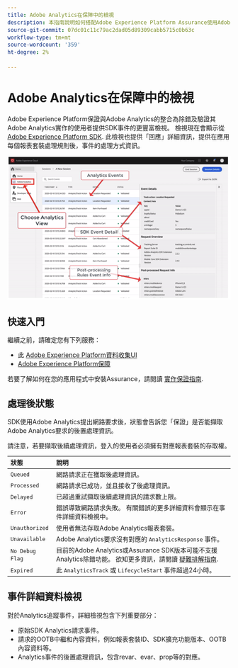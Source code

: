 ```yaml
---
title: Adobe Analytics在保障中的檢視
description: 本指南說明如何搭配Adobe Experience Platform Assurance使用Adobe Analytics。
source-git-commit: 07dc01c11c79ac2dad05d89309cabb5715c0b63c
workflow-type: tm+mt
source-wordcount: '359'
ht-degree: 2%

---
```



# Adobe Analytics在保障中的檢視

Adobe Experience Platform保證與Adobe Analytics的整合為除錯及驗證其Adobe Analytics實作的使用者提供SDK事件的更豐富檢視。 檢視現在會顯示從 [Adobe Experience Platform SDK](https://developer.adobe.com/client-sdks/documentation/adobe-analytics/). 此檢視也提供「回應」詳細資訊，提供在應用每個報表套裝處理規則後，事件的處理方式資訊。

![](./images/adobe-analytics/overview.png)

## 快速入門

繼續之前，請確定您有下列服務：

- 此 [Adobe Experience Platform資料收集UI](https://experience.adobe.com/#/data-collection/)
- [Adobe Experience Platform保障](https://experience.adobe.com/assurance)

若要了解如何在您的應用程式中安裝Assurance，請閱讀 [實作保證指南](../tutorials/implement-assurance.md).

## 處理後狀態

SDK使用Adobe Analytics提出網路要求後，狀態會告訴您「保證」是否能擷取Adobe Analytics要求的後置處理資訊。

請注意，若要擷取後續處理資訊，登入的使用者必須擁有對應報表套裝的存取權。

| 狀態 | 說明 |
| :----- | :---------- |
| `Queued` | 網路請求正在獲取後處理資訊。 |
| `Processed` | 網路請求已成功，並且接收了後處理資訊。 |
| `Delayed` | 已超過重試擷取後續處理資訊的請求數上限。 |
| `Error` | 錯誤導致網路請求失敗。 有關錯誤的更多詳細資料會顯示在事件詳細資料檢視中。 |
| `Unauthorized` | 使用者無法存取Adobe Analytics報表套裝。 |
| `Unavailable` | Adobe Analytics要求沒有對應的 `AnalyticsResponse` 事件。 |
| `No Debug Flag` | 目前的Adobe Analytics或Assurance SDK版本可能不支援Analytics除錯功能。 欲知更多資訊，請閱讀 [疑難排解指南](../troubleshooting.md). |
| `Expired` | 此 `AnalyticsTrack` 或 `LifecycleStart` 事件超過24小時。 |

## 事件詳細資料檢視

對於Analytics追蹤事件，詳細檢視包含下列重要部分：

- 原始SDK Analytics請求事件。
- 請求的OOTB中繼和內容資料，例如報表套裝ID、SDK擴充功能版本、OOTB內容資料等。
- Analytics事件的後置處理資訊，包含revar、evar、prop等的對應。
